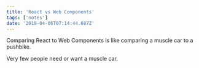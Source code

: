 ```yaml
---
title: 'React vs Web Components'
tags: ['notes'] 
date: '2019-04-06T07:14:44.687Z'
---
```

Comparing React to Web Components is like comparing a muscle car to a pushbike. 

Very few people need or want a muscle car.